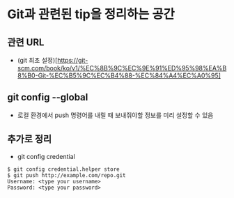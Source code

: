 # Git과 관련된 tip을 정리하는 공간

## 관련 URL
- (git 최초 설정)[https://git-scm.com/book/ko/v1/%EC%8B%9C%EC%9E%91%ED%95%98%EA%B8%B0-Git-%EC%B5%9C%EC%B4%88-%EC%84%A4%EC%A0%95]

## git config --global
- 로컬 환경에서 push 명령어를 내릴 때 보내줘야할 정보를 미리 설정할 수 있음

## 추가로 정리
- git config credential

```
$ git config credential.helper store
$ git push http://example.com/repo.git
Username: <type your username>
Password: <type your password>
```